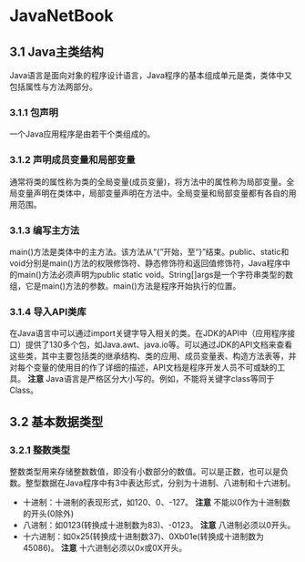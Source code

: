 # JavaNetBook
## 3.1 Java主类结构
Java语言是面向对象的程序设计语言，Java程序的基本组成单元是类，类体中又包括属性与方法两部分。
### 3.1.1 包声明
一个Java应用程序是由若干个类组成的。
### 3.1.2 声明成员变量和局部变量
通常将类的属性称为类的全局变量(成员变量)，将方法中的属性称为局部变量。全局变量声明在类体中，局部变量声明在方法中。全局变量和局部变量都有各自的用用范围。
### 3.1.3 编写主方法
main()方法是类体中的主方法。该方法从“{”开始，至“}”结束。public、static和void分别是main()方法的权限修饰符、静态修饰符和返回值修饰符，Java程序中的main()方法必须声明为public static void。String[]args是一个字符串类型的数组，它是main()方法的参数。main()方法是程序开始执行的位置。
### 3.1.4 导入API类库
在Java语言中可以通过import关键字导入相关的类。在JDK的API中（应用程序接口）提供了130多个包，如Java.awt、java.io等。可以通过JDK的API文档来查看这些类，其中主要包括类的继承结构、类的应用、成员变量表、构造方法表等，并对每个变量的使用目的作了详细的描述，API文档是程序开发人员不可或缺的工具。
**注意**
Java语言是严格区分大小写的。例如，不能将关键字class等同于Class。
## 3.2 基本数据类型
### 3.2.1 整数类型
整数类型用来存储整数数值，即没有小数部分的数值。可以是正数，也可以是负数。整型数据在Java程序中有3中表达形式，分别为十进制、八进制和十六进制。
+ 十进制：十进制的表现形式，如120、0、-127。
**注意**
不能以0作为十进制数的开头(0除外)
+ 八进制：如0123(转换成十进制数为83)、-0123。
**注意**
八进制必须以0开头。
+ 十六进制：如0x25(转换成十进制数37)、0Xb01e(转换成十进制数为45086)。
**注意**
十六进制必须以0x或0X开头。
